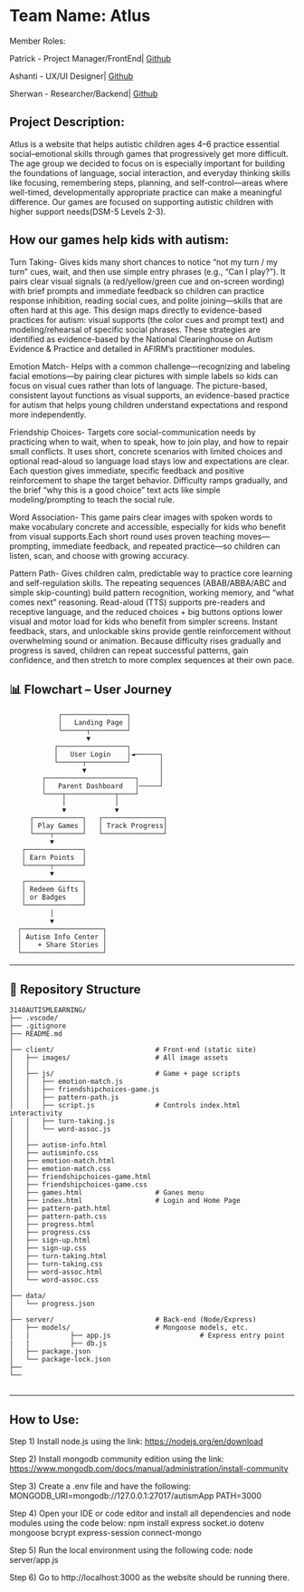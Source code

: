# Team Name: Atlus

Member Roles:

Patrick - Project Manager/FrontEnd| [Github](https://github.com/ItzDJYP)

Ashanti - UX/UI Designer| [Github](https://github.com/ashantib102)

Sherwan - Researcher/Backend| [Github](https://github.com/Sheroka)

## Project Description:

Atlus is a website that helps autistic children ages 4–6 practice essential social–emotional skills through games that progressively get more difficult. The age group we decided to focus on is especially important for building the foundations of language, social interaction, and everyday thinking skills like focusing, remembering steps, planning, and self-control—areas where well-timed, developmentally appropriate practice can make a meaningful difference. Our games are focused on supporting autistic children with higher support needs(DSM-5 Levels 2-3). 

## How our games help kids with autism: 

Turn Taking- Gives kids many short chances to notice “not my turn / my turn” cues, wait, and then use simple entry phrases (e.g., “Can I play?”). It pairs clear visual signals (a red/yellow/green cue and on-screen wording) with brief prompts and immediate feedback so children can practice response inhibition, reading social cues, and polite joining—skills that are often hard at this age. This design maps directly to evidence-based practices for autism: visual supports (the color cues and prompt text) and modeling/rehearsal of specific social phrases. These strategies are identified as evidence-based by the National Clearinghouse on Autism Evidence & Practice and detailed in AFIRM’s practitioner modules. 

Emotion Match- Helps with a common challenge—recognizing and labeling facial emotions—by pairing clear pictures with simple labels so kids can focus on visual cues rather than lots of language. The picture-based, consistent layout functions as visual supports, an evidence-based practice for autism that helps young children understand expectations and respond more independently. 

Friendship Choices- Targets core social-communication needs  by practicing when to wait, when to speak, how to join play, and how to repair small conflicts. It uses short, concrete scenarios with limited choices and optional read-aloud so language load stays low and expectations are clear. Each question gives immediate, specific feedback and positive reinforcement to shape the target behavior. Difficulty ramps gradually, and the brief “why this is a good choice” text acts like simple modeling/prompting to teach the social rule. 

Word Association- This game pairs clear images with spoken words to make vocabulary concrete and accessible, especially for kids who benefit from visual supports.Each short round uses proven teaching moves—prompting, immediate feedback, and repeated practice—so children can listen, scan, and choose with growing accuracy.

Pattern Path- Gives children calm, predictable way to practice core learning and self-regulation skills. The repeating sequences (ABAB/ABBA/ABC and simple skip-counting) build pattern recognition, working memory, and “what comes next” reasoning. Read-aloud (TTS) supports pre-readers and receptive language, and the reduced choices + big buttons options lower visual and motor load for kids who benefit from simpler screens. Instant feedback, stars, and unlockable skins provide gentle reinforcement without overwhelming sound or animation. Because difficulty rises gradually and progress is saved, children can repeat successful patterns, gain confidence, and then stretch to more complex sequences at their own pace.


## 📊 Flowchart – User Journey

```plaintext
            ┌────────────────┐
            │   Landing Page │
            └──────┬─────────┘
                   ▼
           ┌─────────────────┐
           │   User Login    │◄──────┐
           └──────┬──────────┘       │
                  ▼                  │
        ┌──────────────────────┐     │
        │   Parent Dashboard   │─────┘
        └────┬────────────┬────┘
             │            │
             ▼            ▼
     ┌────────────┐   ┌───────────────┐
     │ Play Games │   │ Track Progress│
     └────┬───────┘   └───────────────┘
          ▼
   ┌──────────────┐
   │ Earn Points  │
   └──────┬───────┘
          ▼
   ┌──────────────┐
   │ Redeem Gifts │
   │ or Badges    │
   └──────────────┘
          │
          ▼
  ┌────────────────────┐
  │ Autism Info Center │
  │    + Share Stories │
  └────────────────────┘
```

---

## 📁 Repository Structure

```plaintext
3140AUTISMLEARNING/
├── .vscode/                        
├── .gitignore
├── README.md
│
├── client/                         # Front-end (static site)
│   ├── images/                     # All image assets
│   │
│   ├── js/                         # Game + page scripts
│   │   ├── emotion-match.js
│   │   ├── friendshipchoices-game.js
│   │   ├── pattern-path.js
│   │   ├── script.js               # Controls index.html interactivity 
│   │   ├── turn-taking.js
│   │   └── word-assoc.js
│   │
│   ├── autism-info.html
│   ├── autisminfo.css              
│   ├── emotion-match.html
│   ├── emotion-match.css
│   ├── friendshipchoices-game.html
│   ├── friendshipchoices-game.css
│   ├── games.html                  # Ganes menu
│   ├── index.html                  # Login and Home Page
│   ├── pattern-path.html
│   ├── pattern-path.css
│   ├── progress.html
│   ├── progress.css
│   ├── sign-up.html
│   ├── sign-up.css
│   ├── turn-taking.html
│   ├── turn-taking.css
│   ├── word-assoc.html
│   └── word-assoc.css
│
├── data/
│   └── progress.json               
│
├── server/                         # Back-end (Node/Express)
│   ├── models/                     # Mongoose models, etc.
│   |          ├── app.js                      # Express entry point
|   |          ├── db.js
│   ├── package.json
│   └── package-lock.json
├──                 
└──         


```

---
## How to Use:
Step 1) Install node.js using the link: https://nodejs.org/en/download

Step 2) Install mongodb community edition using the link: https://www.mongodb.com/docs/manual/administration/install-community

Step 3) Create a .env file and have the following:
MONGODB_URI=mongodb://127.0.0.1:27017/autismApp
PATH=3000

Step 4) Open your IDE or code editor and install all dependencies and node modules using the code below:
npm install express socket.io dotenv mongoose bcrypt express-session connect-mongo 

Step 5) Run the local environment using the following code:
node server/app.js

Step 6) Go to http://localhost:3000 as the website should be running there.

